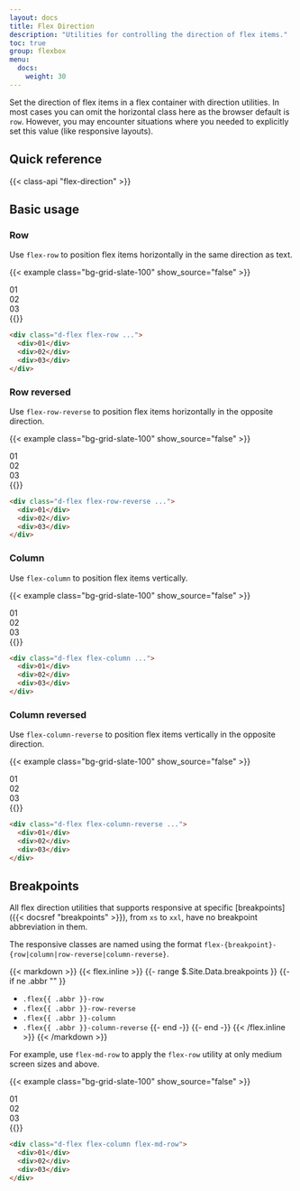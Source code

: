 ```yaml
---
layout: docs
title: Flex Direction
description: "Utilities for controlling the direction of flex items."
toc: true
group: flexbox
menu:
  docs:    
    weight: 30
---
```


Set the direction of flex items in a flex container with direction utilities. In most cases you can omit the horizontal class here as the browser default is `row`. However, you may encounter situations where you needed to explicitly set this value (like responsive layouts).

## Quick reference

{{< class-api "flex-direction" >}}

## Basic usage

### Row

Use `flex-row` to position flex items horizontally in the same direction as text.

{{< example class="bg-grid-slate-100" show_source="false" >}}
<div class="d-flex flex-row gap-4 text-center">
  <div class="text-bg-secondary rounded d-flex justify-content-center align-items-center bd-w-14 bd-h-14">01</div>
  <div class="text-bg-secondary rounded d-flex justify-content-center align-items-center bd-w-14 bd-h-14">02</div>
  <div class="text-bg-secondary rounded d-flex justify-content-center align-items-center bd-w-14 bd-h-14">03</div>
</div>
{{</ example >}}

```html
<div class="d-flex flex-row ...">
  <div>01</div>
  <div>02</div>
  <div>03</div>
</div>
```

### Row reversed

Use `flex-row-reverse` to position flex items horizontally in the opposite direction.

{{< example class="bg-grid-slate-100" show_source="false" >}}
<div class="d-flex flex-row-reverse gap-4">
  <div class="text-bg-secondary rounded d-flex justify-content-center align-items-center bd-w-14 bd-h-14">01</div>
  <div class="text-bg-secondary rounded d-flex justify-content-center align-items-center bd-w-14 bd-h-14">02</div>
  <div class="text-bg-secondary rounded d-flex justify-content-center align-items-center bd-w-14 bd-h-14">03</div>
</div>
{{</ example >}}

```html
<div class="d-flex flex-row-reverse ...">
  <div>01</div>
  <div>02</div>
  <div>03</div>
</div>
```

### Column

Use `flex-column` to position flex items vertically.

{{< example class="bg-grid-slate-100" show_source="false" >}}
  <div class="mx-auto bd-max-w-80 fw-medium">
    <div class="d-flex flex-column gap-4">
      <div class="text-bg-secondary p-4 rounded d-flex justify-content-center align-items-center">01</div>
      <div class="text-bg-secondary p-4 rounded d-flex justify-content-center align-items-center">02</div>
      <div class="text-bg-secondary p-4 rounded d-flex justify-content-center align-items-center">03</div>
    </div>
  </div>
{{</ example >}}

```html
<div class="d-flex flex-column ...">
  <div>01</div>
  <div>02</div>
  <div>03</div>
</div>
```

### Column reversed

Use `flex-column-reverse` to position flex items vertically in the opposite direction.

{{< example class="bg-grid-slate-100" show_source="false" >}}
  <div class="mx-auto bd-max-w-80 fw-medium">
    <div class="d-flex flex-column-reverse gap-4">
      <div class="text-bg-primary p-4 rounded d-flex justify-content-center align-items-center">01</div>
      <div class="text-bg-primary p-4 rounded d-flex justify-content-center align-items-center">02</div>
      <div class="text-bg-primary p-4 rounded d-flex justify-content-center align-items-center">03</div>
    </div>
  </div>
{{</ example >}}

```html
<div class="d-flex flex-column-reverse ...">
  <div>01</div>
  <div>02</div>
  <div>03</div>
</div>
```

## Breakpoints

All flex direction utilities that supports responsive at specific [breakpoints]({{< docsref "breakpoints" >}}), from `xs` to `xxl`, have no breakpoint abbreviation in them. 

The responsive classes are named using the format `flex-{breakpoint}-{row|column|row-reverse|column-reverse}`.

{{< markdown >}}
{{< flex.inline >}}
{{- range $.Site.Data.breakpoints }}
{{- if ne .abbr "" }}
- `.flex{{ .abbr }}-row`
- `.flex{{ .abbr }}-row-reverse`
- `.flex{{ .abbr }}-column`
- `.flex{{ .abbr }}-column-reverse`
{{- end -}}
{{- end -}}
{{< /flex.inline >}}
{{< /markdown >}}

For example, use `flex-md-row` to apply the `flex-row` utility at only medium screen sizes and above.

{{< example class="bg-grid-slate-100" show_source="false" >}}
<div class="d-flex flex-column flex-md-row gap-4 text-center">
  <div class="text-bg-secondary rounded d-flex justify-content-center align-items-center bd-w-14 bd-h-14">01</div>
  <div class="text-bg-secondary rounded d-flex justify-content-center align-items-center bd-w-14 bd-h-14">02</div>
  <div class="text-bg-secondary rounded d-flex justify-content-center align-items-center bd-w-14 bd-h-14">03</div>
</div>
{{</ example >}}

```html
<div class="d-flex flex-column flex-md-row">
  <div>01</div>
  <div>02</div>
  <div>03</div>
</div>
```